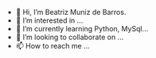 - 👋 Hi, I’m Beatriz Muniz de Barros.
- 👀 I’m interested in ...
- 🌱 I’m currently learning Python, MySql...
- 💞️ I’m looking to collaborate on ...
- 📫 How to reach me ...

<!---
beatrizmb2004/beatrizmb2004 is a ✨ special ✨ repository because its `README.md` (this file) appears on your GitHub profile.
You can click the Preview link to take a look at your changes.
--->
